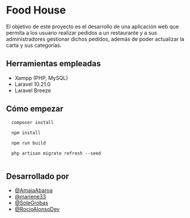 
# Food House

El objetivo de este proyecto es el desarrollo de una aplicación web que permita a los usuario realizar pedidos a un restaurante y a sus administradores gestionar dichos pedidos, además de poder actualizar la carta y sus categorías.


## Herramientas empleadas
- Xampp (PHP, MySQL)
- Laravel 10.21.0
- Laravel Breeze


## Cómo empezar

```http
  composer install
```
```http
  npm install
```
```http
  npm run build
```
```http
  php artisan migrate refresh --seed
  
```
## Desarrollado por

- [@AmaiaAbaroa](https://github.com/AmaiaAbaroa)
- [@mariene33](https://github.com/mariene33)
- [@SoleGrobas](https://github.com/SoleGrobas)
- [@RocioAlonsoDev](https://github.com/RocioAlonsoDev)

